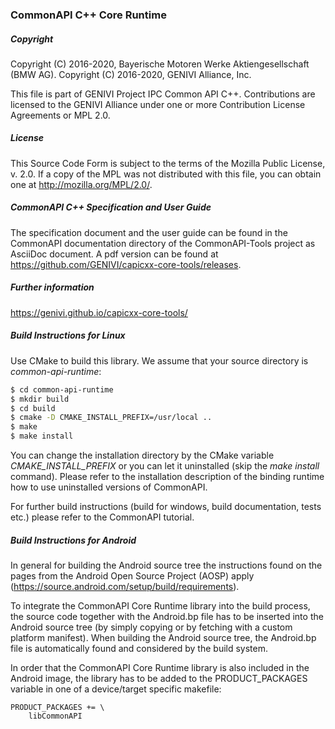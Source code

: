 ### CommonAPI C++ Core Runtime

##### Copyright
Copyright (C) 2016-2020, Bayerische Motoren Werke Aktiengesellschaft (BMW AG).
Copyright (C) 2016-2020, GENIVI Alliance, Inc.

This file is part of GENIVI Project IPC Common API C++.
Contributions are licensed to the GENIVI Alliance under one or more Contribution License Agreements or MPL 2.0.

##### License
This Source Code Form is subject to the terms of the Mozilla Public License, v. 2.0. If a copy of the MPL was not distributed with this file, you can obtain one at http://mozilla.org/MPL/2.0/.

##### CommonAPI C++ Specification and User Guide
The specification document and the user guide can be found in the CommonAPI documentation directory of the CommonAPI-Tools project as AsciiDoc document. A pdf version can be found at https://github.com/GENIVI/capicxx-core-tools/releases.

##### Further information
https://genivi.github.io/capicxx-core-tools/

##### Build Instructions for Linux

Use CMake to build this library. We assume that your source directory is _common-api-runtime_:
 
```bash
$ cd common-api-runtime
$ mkdir build
$ cd build
$ cmake -D CMAKE_INSTALL_PREFIX=/usr/local ..
$ make
$ make install
```

You can change the installation directory by the CMake variable _CMAKE_INSTALL_PREFIX_ or you can let it uninstalled (skip the _make install_ command). Please refer to the installation description of the binding runtime how to use uninstalled versions of CommonAPI.

For further build instructions (build for windows, build documentation, tests etc.) please refer to the CommonAPI tutorial.

##### Build Instructions for Android

In general for building the Android source tree the instructions found on the pages from the Android Open Source Project (AOSP) apply (https://source.android.com/setup/build/requirements).

To integrate the CommonAPI Core Runtime library into the build process, the source code together with the Android.bp file has to be inserted into the Android source tree (by simply copying or by fetching with a custom platform manifest).
When building the Android source tree, the Android.bp file is automatically found and considered by the build system.

In order that the CommonAPI Core Runtime library is also included in the Android image, the library has to be added to the PRODUCT_PACKAGES variable in one of a device/target specific makefile:

```
PRODUCT_PACKAGES += \
    libCommonAPI
```
